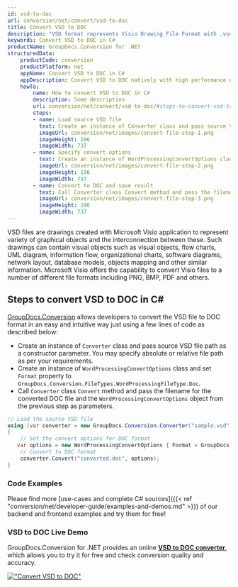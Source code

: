 ```yaml
---
id: vsd-to-doc
url: conversion/net/convert/vsd-to-doc
title: Convert VSD to DOC
description: "VSD format represents Visio Drawing File Format with .vsd extension. Learn how to convert VSD to DOC file programmatically in C# language using GroupDocs.Conversion for .NET library."
keywords: Convert VSD to DOC in C#
productName: GroupDocs.Conversion for .NET
structuredData:
    productCode: conversion
    productPlatform: net
    appName: Convert VSD to DOC in C#
    appDescription: Convert VSD to DOC natively with high performance using C# language and server side GroupDocs.Conversion for .NET APIs, without the use of any software like Microsoft or Open Office.
    howTo:
        name: How to convert VSD to DOC in C# 
        description: Some description
        url: conversion/net/convert/vsd-to-doc/#steps-to-convert-vsd-to-doc-in-c
        steps:
        - name: Load source VSD file 
          text: Create an instance of Converter class and pass source VSD file path as a constructor parameter. You may specify absolute or relative file path as per your requirements. 
          imageUrl: conversion/net/images/convert-file-step-1.png
          imageHeight: 196
          imageWidth: 737
        - name: Specify convert options 
          text: Create an instance of WordProcessingConvertOptions class.
          imageUrl: conversion/net/images/convert-file-step-2.png
          imageHeight: 196
          imageWidth: 737
        - name: Convert to DOC and save result 
          text: Call Converter class Convert method and pass the filename for the converted HTML file and the WordProcessingConvertOptions object from the previous step as parameters.
          imageUrl: conversion/net/images/convert-file-step-3.png
          imageHeight: 196
          imageWidth: 737
---
```


VSD files are drawings created with Microsoft Visio application to represent variety of graphical objects and the interconnection between these. Such drawings can contain visual objects such as visual objects, flow charts, UML diagram, information flow, organizational charts, software diagrams, network layout, database models, objects mapping and other similar information. Microsoft Visio offers the capability to convert Visio files to a number of different file formats including PNG, BMP, PDF and others.

## Steps to convert VSD to DOC in C#

[GroupDocs.Conversion](https://products.groupdocs.com/conversion/net) allows developers to convert the VSD file to DOC format in an easy and intuitive way just using a few lines of code as described below:

* Create an instance of `Converter` class and pass source VSD file path as a constructor parameter. You may specify absolute or relative file path as per your requirements. 
* Create an instance of `WordProcessingConvertOptions` class and set `Format` property to `GroupDocs.Conversion.FileTypes.WordProcessingFileType.Doc`.
* Call `Converter` class `Convert` method and pass the filename for the converted DOC file and the `WordProcessingConvertOptions` object from the previous step as parameters.

```csharp
// Load the source VSD file
using (var converter = new GroupDocs.Conversion.Converter("sample.vsd"))
{
    // Set the convert options for DOC format
   var options = new WordProcessingConvertOptions { Format = GroupDocs.Conversion.FileTypes.WordProcessingFileType.Doc };
    // Convert to DOC format
    converter.Convert("converted.doc", options);
}
```

### Code Examples

Please find more [use-cases and complete C# sources]({{< ref "conversion/net/developer-guide/examples-and-demos.md" >}}) of our backend and frontend examples and try them for free!

### VSD to DOC Live Demo

GroupDocs.Conversion for .NET provides an online [**VSD to DOC converter**](https://products.groupdocs.app/conversion/vsd-to-doc), which allows you to try it for free and check conversion quality and accuracy.

[!["Convert VSD to DOC"](conversion/net/images/convert-to-doc/convert-vsd-to-doc.png)](https://products.groupdocs.app/conversion/vsd-to-doc)